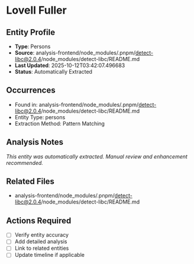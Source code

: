 # Lovell Fuller

## Entity Profile
- **Type**: Persons
- **Source**: analysis-frontend/node_modules/.pnpm/detect-libc@2.0.4/node_modules/detect-libc/README.md
- **Last Updated**: 2025-10-12T03:42:07.496683
- **Status**: Automatically Extracted

## Occurrences
- Found in: analysis-frontend/node_modules/.pnpm/detect-libc@2.0.4/node_modules/detect-libc/README.md
- Entity Type: persons
- Extraction Method: Pattern Matching

## Analysis Notes
*This entity was automatically extracted. Manual review and enhancement recommended.*

## Related Files
- analysis-frontend/node_modules/.pnpm/detect-libc@2.0.4/node_modules/detect-libc/README.md

## Actions Required
- [ ] Verify entity accuracy
- [ ] Add detailed analysis
- [ ] Link to related entities
- [ ] Update timeline if applicable
